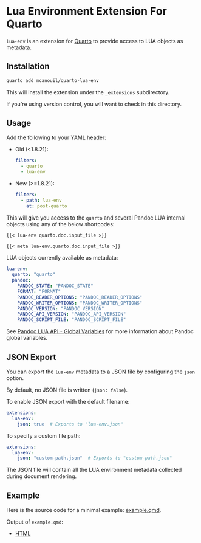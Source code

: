 # Lua Environment Extension For Quarto

`lua-env` is an extension for [Quarto](https://quarto.org) to provide access to LUA objects as metadata.

## Installation

```bash
quarto add mcanouil/quarto-lua-env
```

This will install the extension under the `_extensions` subdirectory.

If you're using version control, you will want to check in this directory.

## Usage

Add the following to your YAML header:

- Old (<1.8.21):

  ```yml
  filters:
    - quarto
    - lua-env
  ```

- New (>=1.8.21):

  ```yml
  filters:
    - path: lua-env
      at: post-quarto
  ```

This will give you access to the `quarto` and several Pandoc LUA internal objects using any of the below shortcodes:

```markdown
{{< lua-env quarto.doc.input_file >}}

{{< meta lua-env.quarto.doc.input_file >}}
```

LUA objects currently available as metadata:

```yaml
lua-env:
  quarto: "quarto"
  pandoc:
    PANDOC_STATE: "PANDOC_STATE"
    FORMAT: "FORMAT"
    PANDOC_READER_OPTIONS: "PANDOC_READER_OPTIONS"
    PANDOC_WRITER_OPTIONS: "PANDOC_WRITER_OPTIONS"
    PANDOC_VERSION: "PANDOC_VERSION"
    PANDOC_API_VERSION: "PANDOC_API_VERSION"
    PANDOC_SCRIPT_FILE: "PANDOC_SCRIPT_FILE"
```

See [Pandoc LUA API - Global Variables](https://pandoc.org/lua-filters.html#global-variables) for more information about Pandoc global variables.

## JSON Export

You can export the `lua-env` metadata to a JSON file by configuring the `json` option.

By default, no JSON file is written (`json: false`).

To enable JSON export with the default filename:

```yaml
extensions:
  lua-env:
    json: true  # Exports to "lua-env.json"
```

To specify a custom file path:

```yaml
extensions:
  lua-env:
    json: "custom-path.json"  # Exports to "custom-path.json"
```

The JSON file will contain all the LUA environment metadata collected during document rendering.

## Example

Here is the source code for a minimal example: [example.qmd](example.qmd).

Output of `example.qmd`:

- [HTML](https://m.canouil.dev/quarto-lua-env/)
